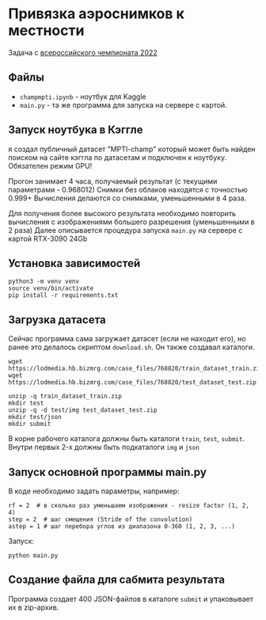 # Привязка аэроснимков к местности

Задача с  [всероссийского чемпионата 2022](https://hacks-ai.ru/championships/758453)

## Файлы

* `champmpti.ipynb` - ноутбук для Kaggle
* `main.py` - та же программа для запуска на сервере с картой.

## Запуск ноутбука в Кэггле

я создал публичный датасет "MPTI-champ" который может быть найден поиском на сайте кэггла по датасетам и подключен к ноутбуку.
Обязателен режим GPU!

Прогон занимает 4 часа, получаемый результат (с текущими параметрами - 0.968012)
Снимки без облаков находятся с точностью 0.999+
Вычисления делаются со снимками, уменьшенными в 4 раза.

Для получения более высокого результата необходимо повторить вычисления с изображениями большего разрешения
(уменьшенными в 2 раза)
Далее описывается процедура запуска `main.py` на сервере с картой RTX-3090 24Gb

## Установка зависимостей

```shell
python3 -m venv venv
source venv/bin/activate
pip install -r requirements.txt
```

## Загрузка датасета

Сейчас программа сама загружает датасет (если не находит его), но ранее это делалось  скриптом `download.sh`. 
Он также создавал каталоги.

```shell
wget https://lodmedia.hb.bizmrg.com/case_files/768820/train_dataset_train.zip
wget https://lodmedia.hb.bizmrg.com/case_files/768820/test_dataset_test.zip

unzip -q train_dataset_train.zip
mkdir test
unzip -q -d test/img test_dataset_test.zip
mkdir test/json
mkdir submit
```

В корне рабочего каталога должны быть каталоги `train`, `test`, `submit`.
Внутри первых 2-х должны быть подкаталоги `img` и `json`

## Запуск основной программы main.py

В коде необходимо задать параметры, например:
```shell
rf = 2  # в сколько раз уменьшаем изображения - resize factor (1, 2, 4)
step = 2  # шаг смещения (Stride of the convolution)
astep = 1 # шаг перебора углов из диапазона 0-360 (1, 2, 3, ...)
```

Запуск:
```shell
python main.py
```

## Создание файла для сабмита результата

Программа создает 400 JSON-файлов в каталоге `submit`
и упаковывает их в zip-архив.
